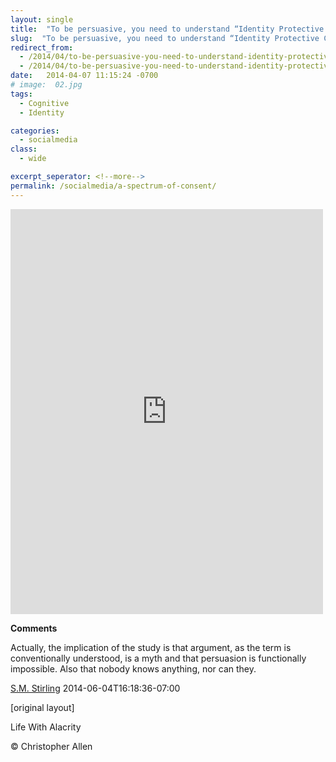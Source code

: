 ```yaml
---
layout: single
title:  "To be persuasive, you need to understand “Identity Protective Cognition”"
slug:  "To be persuasive, you need to understand “Identity Protective Cognition”"
redirect_from:
  - /2014/04/to-be-persuasive-you-need-to-understand-identity-protective-cognition.html
  - /2014/04/to-be-persuasive-you-need-to-understand-identity-protective-cognition/
date:   2014-04-07 11:15:24 -0700
# image:  02.jpg
tags: 
  - Cognitive
  - Identity

categories:
  - socialmedia
class:
  - wide

excerpt_seperator: <!--more-->
permalink: /socialmedia/a-spectrum-of-consent/
---
```


<iframe src="https://www.facebook.com/plugins/post.php?href=https%3A%2F%2Fwww.facebook.com%2FChristopherRayAllen%2Fposts%2F10152336669410540&show_text=true&width=500" width="500" height="648" style="border:none;overflow:hidden" scrolling="no" frameborder="0" allowfullscreen="true" allow="autoplay; clipboard-write; encrypted-media; picture-in-picture; web-share"></iframe>


**Comments**

Actually, the implication of the study is that argument, as the term is conventionally understood, is a myth and that persuasion is functionally impossible. Also that nobody knows anything, nor can they.

[S.M. Stirling](http://www.smstirling.com/) 2014-06-04T16:18:36-07:00

[original layout]

Life With Alacrity

© Christopher Allen